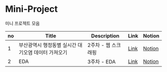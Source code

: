 # Mini-Project

미니 프로젝트 모음

| no  | Title                                               | Description         | Link                         | Notion                                                               |
| --- | --------------------------------------------------- | ------------------- | ---------------------------- | -------------------------------------------------------------------- |
| 1   | 부산광역시 행정동별 실시간 대기오염 데이터 가져오기 | 2주차 - 웹 스크래핑 | [Link](./02_busan_air.ipynb) | [Notion](https://www.notion.so/3f1af94f86164410bd164c07971228f9)     |
| 2   | EDA                                                 | 3주차 - EDA         | [Link]()                     | [Notion](https://www.notion.so/EDA-c799a5fcdd7e44f6ac8bd7d452554daf) |
